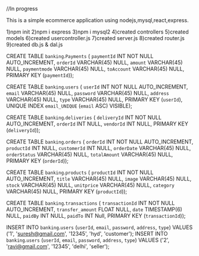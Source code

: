 //In progress

This is a simple ecommerce application using nodejs,mysql,react,express.


1)npm init 
2)npm i express
3)npm i mysql2
4)created controllers 
5)created models 
6)created usercontroller.js
7)created server.js
8)created router.js
9)created db.js & dal.js


CREATE TABLE `banking`.`Payments` (
  `paymentId` INT NOT NULL AUTO_INCREMENT,
  `orderId` VARCHAR(45) NULL,
  `amount` VARCHAR(45) NULL,
  `paymentmode` VARCHAR(45) NULL,
  `toAccount` VARCHAR(45) NULL,
  PRIMARY KEY (`paymentId`));

CREATE TABLE `banking`.`users` (
  `userId` INT NOT NULL AUTO_INCREMENT,
  `email` VARCHAR(45) NULL,
  `password` VARCHAR(45) NULL,
  `address` VARCHAR(45) NULL,
  `type` VARCHAR(45) NULL,
  PRIMARY KEY (`userId`),
  UNIQUE INDEX `email_UNIQUE` (`email` ASC) VISIBLE);

CREATE TABLE `banking`.`deliveries` (
  `deliveryId` INT NOT NULL AUTO_INCREMENT,
  `orderId` INT NULL,
  `vendorId` INT NULL,
  PRIMARY KEY (`deliveryId`));

CREATE TABLE `banking`.`orders` (
  `orderId` INT NOT NULL AUTO_INCREMENT,
  `productId` INT NULL,
  `customerId` INT NULL,
  `orderDate` VARCHAR(45) NULL,
  `orderStatus` VARCHAR(45) NULL,
  `totalAmount` VARCHAR(45) NULL,
  PRIMARY KEY (`orderId`));

CREATE TABLE `banking`.`products` (
  `productId` INT NOT NULL AUTO_INCREMENT,
  `title` VARCHAR(45) NULL,
  `image` VARCHAR(45) NULL,
  `stock` VARCHAR(45) NULL,
  `unitprice` VARCHAR(45) NULL,
  `category` VARCHAR(45) NULL,
  PRIMARY KEY (`productId`));

CREATE TABLE `banking`.`transactions` (
  `transactionId` INT NOT NULL AUTO_INCREMENT,
  `transfer_amount` FLOAT NULL,
  `date` TIMESTAMP(6) NULL,
  `paidBy` INT NULL,
  `paidTo` INT Null,
  PRIMARY KEY (`transactionId`));


INSERT INTO `banking`.`users` (`userId`, `email`, `password`, `address`, `type`) VALUES ('1', 'suresh@gmail.com', '12345', 'hyd', 'customer');
INSERT INTO `banking`.`users` (`userId`, `email`, `password`, `address`, `type`) VALUES ('2', 'ravi@gmail.com', '12345', 'delhi', 'seller');

